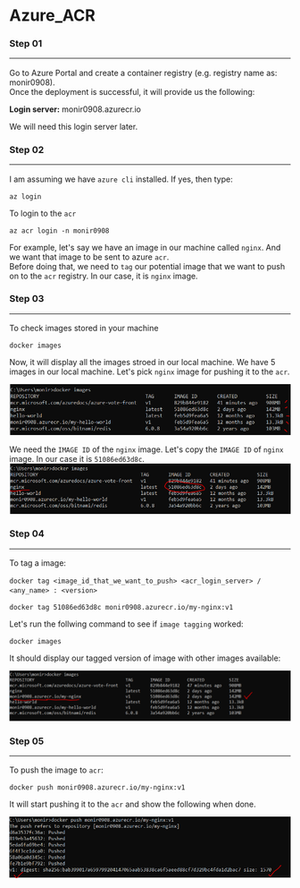 # Azure_ACR

### Step 01<hr>
Go to Azure Portal and create a container registry (e.g. registry name as: monir0908). <br>
Once the deployment is successful, it will provide us the following:<br>

<b>Login server:</b> monir0908.azurecr.io <br> 

We will need this login server later.

### Step 02<hr>
I am assuming we have `azure cli` installed. If yes, then type:<br>

```
az login
```

To login to the `acr`
```
az acr login -n monir0908
```

For example, let's say we have an image in our machine called `nginx`. And we want that image to be sent to azure `acr`. <br>
Before doing that, we need to `tag` our potential image that we want to push on to the `acr` registry. In our case, it is `nginx` image.



### Step 03<hr>
To check images stored in your machine

```
docker images
```

Now, it will display all the images stroed in our local machine. 
We have 5 images in our local machine. Let's pick `nginx` image for pushing it to the `acr`.<br>

![Tagged Image](image_list_in_local_machine.PNG)


We need the `IMAGE ID` of the `nginx` image. Let's copy the `IMAGE ID` of `nginx` image. In our case it is `51086ed63d8c`.<br>
![Tagged Image](image_id.PNG)

### Step 04<hr>
To tag a image:<br>

`docker tag <image_id_that_we_want_to_push> <acr_login_server> / <any_name> : <version>`

```
docker tag 51086ed63d8c monir0908.azurecr.io/my-nginx:v1
```

Let's run the follwing command to see if `image tagging` worked:
```
docker images
```

It should display our tagged version of image with other images available:

![Tagged Image](image_tagged.PNG)



### Step 05<hr>
To push the image to `acr`:
```
docker push monir0908.azurecr.io/my-nginx:v1
```

It will start pushing it to the `acr` and show the following when done.

![Tagged Image](pushed_to_acr.PNG)

























